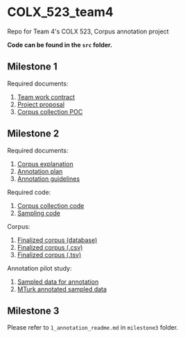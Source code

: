 # COLX_523_team4
Repo for Team 4's COLX 523, Corpus annotation project

**Code can be found in the `src` folder.**

## Milestone 1

Required documents:

1. [Team work contract](https://github.ubc.ca/dinganc/COLX_523_team4/blob/master/milestone1/1_teamwork_contract.ipynb)
2. [Project proposal](https://github.ubc.ca/dinganc/COLX_523_team4/blob/master/milestone1/2_project_proposal.md)
3. [Corpus collection POC](https://github.ubc.ca/dinganc/COLX_523_team4/blob/master/src/m1_corpus_poc.ipynb)

## Milestone 2

Required documents:
1. [Corpus explanation](https://github.ubc.ca/dinganc/COLX_523_team4/blob/master/milestone2/1_corpus_readme.md)
2. [Annotation plan](https://github.ubc.ca/dinganc/COLX_523_team4/blob/master/milestone2/2_annotation_plan.md)
3. [Annotation guidelines](https://github.ubc.ca/dinganc/COLX_523_team4/blob/master/milestone2/3_annotation_guidelines.md)

Required code:
1. [Corpus collection code](https://github.ubc.ca/dinganc/COLX_523_team4/blob/master/src/m2_scraper_finalized.ipynb)
2. [Sampling code](https://github.ubc.ca/dinganc/COLX_523_team4/blob/master/src/m2_sample_data_MT.ipynb)

Corpus:
1. [Finalized corpus (database)](https://github.ubc.ca/dinganc/COLX_523_team4/blob/master/src/d2.db)
2. [Finalized corpus (.csv)](https://github.ubc.ca/dinganc/COLX_523_team4/blob/master/src/exported_data.csv)
3. [Finalized corpus (.tsv)](https://github.ubc.ca/dinganc/COLX_523_team4/blob/master/src/exported_data.tsv)

Annotation pilot study:
1. [Sampled data for annotation](https://github.ubc.ca/dinganc/COLX_523_team4/blob/master/annotation/sampled_reviews.csv)
2. [MTurk annotated sampled data](https://github.ubc.ca/dinganc/COLX_523_team4/blob/master/annotation/sampled_reviews_annotated.csv)

## Milestone 3

Please refer to `1_annotation_readme.md` in `milestone3` folder.